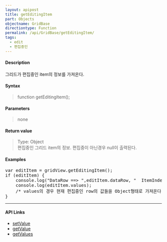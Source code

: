 ```yaml
---
layout: apipost
title: getEditingItem
part: Objects
objectname: GridBase
directiontype: Function
permalink: /api/GridBase/getEditingItem/
tags:
  - edit
  - 편집중인
---
```



#### Description

 그리드가 편집중인 item의 정보를 가져온다.

#### Syntax

> function getEditingItem();

#### Parameters

> none

#### Return value

> Type: Object  
> 편집중인 그리드 item의 정보. 편집중이 아닌경우 null이 출력된다.

#### Examples 

<pre class="prettyprint">
var editItem = gridView.getEditingItem();
if (editItem) {
    console.log("DataRow ==> ",editItem.dataRow, "  ItemIndex ==> ",editItem.itemIndex);
    console.log(editItem.values);
    /* values의 경우 현재 편집중인 row의 값들을 Object형태로 가져온다. 편집중인 셀의 값은 가져올수 없다. */
}
</pre>

---

#### API Links

* [setValue](/api/GridBase/setValue)
* [getValue](/api/GridBase/getValue)
* [getValues](/api/GridView/getValues)